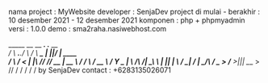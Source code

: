nama project : MyWebsite
developer : SenjaDev 
project di mulai - berakhir : 10 desember 2021 - 12 desember 2021
komponen : php + phpmyadmin
versi  : 1.0.0
demo : sma2raha.nasiwebhost.com

   _____          __      __      ___.          .__  __          
  /     \ ___.__./  \    /  \ ____\_ |__   _____|__|/  |_  ____  
 /  \ /  <   |  |\   \/\/   // __ \| __ \ /  ___/  \   __\/ __ \ 
/    Y    \___  | \        /\  ___/| \_\ \\___ \|  ||  | \  ___/ 
\____|__  / ____|  \__/\  /  \___  >___  /____  >__||__|  \___  >
        \/\/            \/       \/    \/     \/              \/  by SenjaDev
        contact : +6283135026071
        
